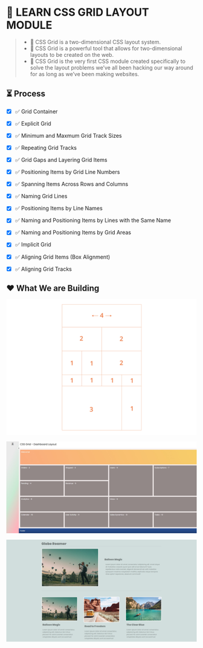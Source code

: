 # 🎡 LEARN CSS GRID LAYOUT MODULE

> -   🔴 CSS Grid is a two-dimensional CSS layout system.
> -   🔴 CSS Grid is a powerful tool that allows for two-dimensional layouts to be created on the web.
> -   🔴 CSS Grid is the very first CSS module created specifically to solve the layout problems we’ve all been hacking our way around for as long as we’ve been making websites.

## ⏳ Process

-   [x] ✅ Grid Container
-   [x] ✅ Explicit Grid
-   [x] ✅ Minimum and Maxmum Grid Track Sizes
-   [x] ✅ Repeating Grid Tracks
-   [x] ✅ Grid Gaps and Layering Grid Items
-   [x] ✅ Positioning Items by Grid Line Numbers
-   [x] ✅ Spanning Items Across Rows and Columns
-   [x] ✅ Naming Grid Lines
-   [x] ✅ Positioning Items by Line Names
-   [x] ✅ Naming and Positioning Items by Lines with the Same Name
-   [x] ✅ Naming and Positioning Items by Grid Areas
-   [x] ✅ Implicit Grid

-   [x] ✅ Aligning Grid Items (Box Alignment)
-   [x] ✅ Aligning Grid Tracks

## ❤️ What We are Building

![alt text](https://github.com/enesozmus/CSSGridLayoutModule/blob/main/Exercises/layout-1.png?raw=true)

![alt text](https://github.com/enesozmus/CSSGridLayoutModule/blob/main/Exercises/layout-2.png?raw=true)

![alt text](https://github.com/enesozmus/CSSGridLayoutModule/blob/main/Exercises/layout-3.png?raw=true)
